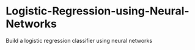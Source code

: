 # Logistic-Regression-using-Neural-Networks
Build a logistic regression classifier using neural networks
